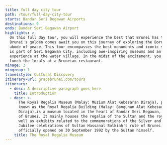 ```yaml
---
title: full day city tour
path: /tour/full-day-city-tour
starts: Bandar Seri Begawan Airports
destinations: 9
ends: Bandar Seri Begawan Airport
highlights: >-
  On this full day tour, you will experience the best that Brunei has to offer.
  Brunei's golden domes await you on this journey of exploring the Borneo's
  abode of peace. This tour encompasses the best monuments and iconic sites that
  is part of Seri Begawan City, including awe-inspiring museums and an immersive
  experience at the water village. In the midst of the excitement, you will eat
  lunch the locals at a Bruneian restaurant.
minage: 2
mingroup: 1
travelstyle: Cultural Discovery
itinerary-url: gracebrunei.com/tours
itinerary:
  - desc: A descriptive paragraph goes here
    title: Introduction
  - desc: >-
      The Royal Regalia Museum (Malay: Muzium Alat Kebesaran Diraja), previously
      known as the Royal Regalia Building (Malay: Bangunan Alat Kebesaran
      Diraja),is a museum located in the heart of Bandar Seri Begawan, capital
      of Brunei. It mainly houses the regalia of the Sultan and the royalty, as
      well as exhibits related to the commemorations of the Silver and Golden
      Jubilee celebrations of Sultan Hassanal Bolkiah's rule of Brunei. It was
      officially opened on 30 September 1992 by the Sultan himself.
    title: The Royal Regalia Museum
---
```


